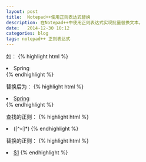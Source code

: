 ```yaml
---
layout: post
title:  Notepad++使用正则表达式替换
description: 在Notepad++中使用正则表达式实现批量替换文本。
date:   2014-12-30 10:12
categories: blog
tags: notepad++ 正则表达式
---
```

如：
{% highlight html %}
<li>Spring</li>
{% endhighlight %}

替换后为：
{% highlight html %}
<li><a href='#'>Spring</a></li>
{% endhighlight %}

查找的正则：
{% highlight html %}
<li>([^<]*)
{% endhighlight %}

替换的正则：
{% highlight html %}
<li><a href='#'>$1</a>
{% endhighlight %}